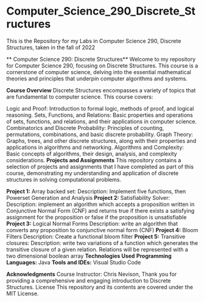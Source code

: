 # Computer_Science_290_Discrete_Structures
This is the Repository for my Labs in Computer Science 290, Discrete Structures, taken in the fall of 2022

** Computer Science 290: Discrete Structures**
Welcome to my repository for Computer Science 290, focusing on Discrete Structures. This course is a cornerstone of computer science, delving into the essential mathematical theories and principles that underpin computer algorithms and systems.

**Course Overview**
Discrete Structures encompasses a variety of topics that are fundamental to computer science. This course covers:

Logic and Proof: Introduction to formal logic, methods of proof, and logical reasoning.
Sets, Functions, and Relations: Basic properties and operations of sets, functions, and relations, and their applications in computer science.
Combinatorics and Discrete Probability: Principles of counting, permutations, combinations, and basic discrete probability.
Graph Theory: Graphs, trees, and other discrete structures, along with their properties and applications in algorithms and networking.
Algorithms and Complexity: Basic concepts of algorithms, their design, analysis, and complexity considerations.
**Projects and Assignments**
This repository contains a selection of projects and assignments that I have completed as part of this course, demonstrating my understanding and application of discrete structures in solving computational problems.

**Project 1:** Array backed set: 
Description: Implement five functions, then Powerset Generation and Analysis
**Project 2:**  Satisfiability Solver: 
Description: implement an algorithm which accepts a proposition written in Conjunctive Normal Form (CNF) and returns true if there exists a satisfying assignment for the proposition or false if the proposition is unsatisfiable
**Project 3:** Logical Normal Forms
Description: write an algorithm that converts any proposition to conjunctive normal form (CNF)
**Project 4:** Bloom Filters
Description: Create a functional bloom filter
**Project 5:** Transitive closures: 
Description:  write two variations of a function which generates the transitive closure of a given relation. Relations will be represented with a two dimensional boolean array
**Technologies Used**
**Programming Languages:** Java
**Tools and IDEs:** Visual Studio Code

**Acknowledgments**
Course Instructor: Chris Nevison, Thank you for providing a comprehensive and engaging introduction to Discrete Structures.
License
This repository and its contents are covered under the MIT License.
